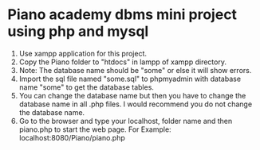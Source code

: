 # Piano academy dbms mini project using php and mysql
 
1. Use xampp application for this project.
2. Copy the Piano folder to "htdocs" in lampp of xampp directory.
3. Note: The database name should be "some" or else it will show errors.
4. Import the sql file named "some.sql" to phpmyadmin with database name "some" to get the database tables.
5. You can change the database name but then you have to change the database name in all .php files. I would recommend you do not change the database name.
6. Go to the browser and type your localhost, folder name and then piano.php to start the web page.
	For Example: localhost:8080/Piano/piano.php
